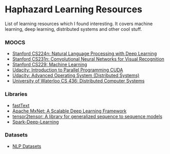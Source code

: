 # Haphazard Learning Resources
List of learning resources which I found interesting. It covers machine learning, deep learning, distributed systems and other cool stuff.

### MOOCS
- [Stanford CS224n: Natural Language Processing with Deep Learning][1]
- [Stanford CS231n: Convolutional Neural Networks for Visual Recognition][2]
- [Stanford CS229: Machine Learning][10]
- [Udacity: Introduction to Parallel Programming CUDA][7]
- [Udacity: Advanced Operating System (Distributed Systems)][8]
- [University of Waterloo CS 436: Distributed Computer Systems][9]

### Libraries
- [fastText][3]
- [Apache MxNet: A Scalable Deep Learning Framework][4]
- [tensor2tensor: A library for generalized sequence to sequence models][6]
- [Spark-Deep-Learning][11]

### Datasets
- [NLP Datasets][5]

[1]: http://web.stanford.edu/class/cs224n/index.html
[2]: http://cs231n.stanford.edu/
[3]: https://github.com/facebookresearch/fastText
[4]: https://mxnet.apache.org/
[5]: https://github.com/niderhoff/nlp-datasets
[6]: https://github.com/niderhoff/nlp-datasets
[7]: https://www.youtube.com/watch?v=F620ommtjqk&list=PLAwxTw4SYaPnFKojVQrmyOGFCqHTxfdv2
[8]: https://classroom.udacity.com/courses/ud189
[9]: https://www.youtube.com/watch?v=w8KFPWkK0bI&list=PLawkBQ15NDEkDJ5IyLIJUTZ1rRM9YQq6N
[10]: https://www.youtube.com/watch?v=UzxYlbK2c7E&list=PLA89DCFA6ADACE599
[11]: https://github.com/databricks/spark-deep-learning

